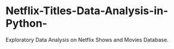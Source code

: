 # Netflix-Titles-Data-Analysis-in-Python-
Exploratory Data Analysis on Netflix Shows and Movies Database.
